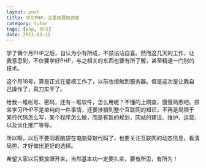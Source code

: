 ```yaml
---
layout: post
title: 学习PHP，注重拓展知识面
category: tutor
tags: [php, 学习]
date: 2011-03-11
---
```

<p>学了俩个月PHP之后，自认为小有所成，不禁沾沾自喜。然而这几天的工作，让我意思到，不仅要学好PHP，与之相关的东西也要有所了解，甚至精通一门别的技术。</p>
<p>这个月18号，算是正式在星模工作了，以前也接触到服务器。但是这次是让我自己操作了，真刀实干了。</p>
<p>给我一堆帐号、密码，还有一堆软件，怎么用呢？不懂的上网查，慢慢熟悉吧。原来学习PHP不是单纯的一件事情，还要涉猎到整个互联网的知识，不再是局限于某行代码怎么写，某个程序怎么做，而是有新的规划，网站的建设、维护、运营、以及优化推广等等。</p>
<p>所以啊，以后不要闷着脑袋在电脑旁敲代码了，也要关注互联网的动态信息，看清局势，才好做出更好的选择。</p>
<p>希望大家以后要放眼开来，当然基本功一定要扎实，要有所思，有所为！</p>
